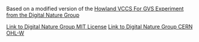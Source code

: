 Based on a modified version of the  [Howland VCCS For GVS Experiment from the Digital Nature Group](https://github.com/DigitalNatureGroup/Howland-VCCS-for-GVS-experiment-prototype)

[Link to Digital Nature Group MIT License](https://github.com/DigitalNatureGroup/Howland-VCCS-for-GVS-experiment-prototype/blob/main/MIT%20License)
[Link to Digital Nature Group CERN OHL-W](https://github.com/DigitalNatureGroup/Howland-VCCS-for-GVS-experiment-prototype/blob/main/LICENSE)
